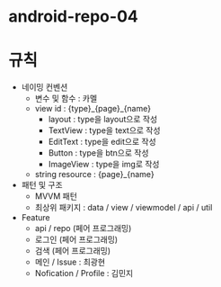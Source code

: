 # android-repo-04

# 규칙
- 네이밍 컨벤션
  - 변수 및 함수 : 카멜
  - view id : {type}\_{page}\_{name}
    - layout : type을 layout으로 작성
    - TextView : type을 text으로 작성
    - EditText : type을 edit으로 작성
    - Button : type을 btn으로 작성
    - ImageView : type을 img로 작성
  - string resource : {page}_{name}
- 패턴 및 구조
  - MVVM 패턴
  - 최상위 패키지 : data / view / viewmodel / api / util
- Feature
  - api / repo (페어 프로그래밍)
  - 로그인 (페어 프로그래밍)
  - 검색 (페어 프로그래밍)
  - 메인 / Issue : 최광현
  - Nofication / Profile : 김민지

